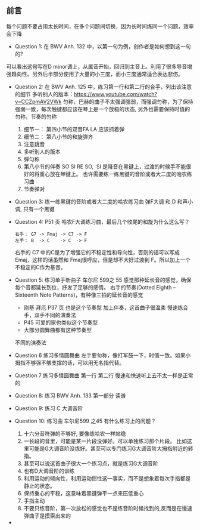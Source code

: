 ## 前言

每个问题不要占用太长时间，在多个问题间切换，因为长时间练同一个问题，效率会下降

* Question 1: 在 BWV Anh. 132 中，以第一句为例，创作者是如何想到这一句的?

可以看出这句写在D minor调上，从属音开始，回归到主音上。利用了很多导音增强趋向性。另外后半部分使用了大量的小三度，而小三度通常适合表达悲伤。

* Question 2: 在 BWV Anh. 125 中，练习第一行和第二行的合手，列出该注意的细节
    多听别人的版本：https://www.youtube.com/watch?v=CCZpmAV2VWk
    匀称，巴赫的曲子不太强调强弱，而强调匀称，为了保持强弱一致，每次触键都应该在琴上是一个放稳的状态, 另外也需要保持时值的匀称，节奏的匀称

    1. 细节一： 第四小节的双音FA LA 应该抓着弹
    2. 细节二： 第八小节的和旋弹齐
    3. 注意跳音
    4. 多听别人的版本
    5. 弹匀称
    3. 第八小节的伴奏 SO SI RE SO,  SI 是降音在黑键上，过渡的时候手不能很好的将重心放在琴键上。 也许需要练一练黑键的音阶或者大二度的哈农练习曲
    3. 节奏弹对

* Question 3: 练一练黑键的音阶或者大二度的哈农练习曲
    弹F大调 和 D 和声小调, 只有一个黑键

* Question 4: P51 页 哈农F大调练习曲，最后几个收尾的和旋为什么这么写？

    ```
    右手： G7 -> Fmaj -> C7 -> F
    左手： B  -> C    -> C  -> F
    ```
    右手的 C7 中的C是为了增强它的不稳定性和导向性，否则的话可以写成Emaj，这样的话虽然和 Fmaj很呼应，但是却不大好过渡到 F。所以加上一个不稳定的C作为基音。

* Question 5: 练习单手新曲子 车尔尼 599之 55
    感觉那种延长音的感觉，确保每个音都延长到位，抒发了足够的感情。
    右手的节奏(Dotted Eighth – Sixteenth Note Patterns)，有种像三拍的延长音的感觉
    * 刚基 拜厄 P37 页 也是这个节奏型 加上伴奏，这首曲子很温柔 慢速练合手，双手不同的演奏法
    * P45 可爱的家也类似这个节奏型
    * 大部分圆舞曲都有这种节奏型

    不同的演奏法

* Question 6 练习多情圆舞曲 左手要匀称，像打军鼓一下，时值一致。如果小拇指不够强不够支撑的话，可以用无名指代替。

* Question 7 练习多情圆舞曲 第一行 第二行
    慢速和快速听上去不太一样是正常的


* Question 8: 练习  BWV Anh. 133 第一部分
    读谱

* Question 9: 练习 C 大调音阶

* Question 10: 练习曲 车尔尼599 之45 有什么练习上的问题？
    1. 十六分音符弹的不够好, 要像练哈农一样站稳
    2. 一长段的音里，可能是某一片段没弹好。可以单独练习那个片段。 比如这里可能是G大调音阶没练好。甚至可以专门练习G大调音阶大拇指附近的转指。
    3. 甚至可以说这首曲子很大一个练习点，就是练习G大调音阶
    4. 也有D大调音阶的训练
    5. 利用运动的倾向性，利用运动惯性这一事实，而不是想象着每次手指都是静止的状态。
    6. 保持重心的平稳，这意味着黑键弹平一点来压低重心
    7. 手指主动
    8. 不要只练音阶，第一次放松的感觉也不是练音阶时候找到的,反而是在慢速弹曲子是摸索出来的

* 

